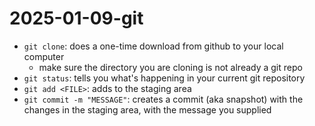 # 2025-01-09-git

- `git clone`: does a one-time download from github to your local computer
    - make sure the directory you are cloning is not already a git repo
- `git status`: tells you what's happening in your current git repository
- `git add <FILE>`: adds <FILE> to the staging area
- `git commit -m "MESSAGE"`: creates a commit (aka snapshot) with the changes in the staging area, with the message you supplied

